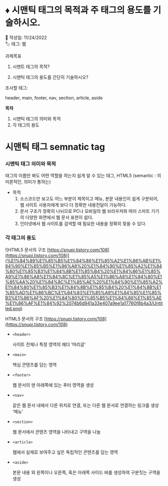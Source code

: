 # ♦ 시맨틱 태그의 목적과 주 태그의 용도를 기술하시오.

📆 작성일: 11/24/2022  
🏷 태그: 웹

과제목표

1. 시맨트 태그의 목적?

2. 시맨틱 태그의 용도를 간단히 기술하시오?

조사할 태그:

header, main, footer, nav, section, article, aside  


**목차**  

1. 시맨틱 태그의 의미와 목적  
1. 각 태그의 용도  




# 시맨틱 태그 semnatic tag

### 시맨틱 태그 의미와 목적


태그의 이름만 봐도 어떤 역할을 하는지 쉽게 알 수 있는 태그, HTML5
(semantic : 의미론적인, 의미가 통하는)

- 목적
    1. 소스코드만 보고도 어느 부분이 제목이고 메뉴, 본문 내용인지 쉽게 구분되어,  
    웹 사이트 사용자에게 보다 더 정확한 내용전달이 가능하다.
    2. 문서 구조가 정확히 나뉘므로 PC나 모바일의 웹 브라우저와 여러 스마트 기기의 다양한 화면에서 웹 문서 표현이 쉽다.
    3. 인터넷에서 웹 사이트를 검색할 때 필요한 내용을 정확히 찾을 수 있다.

### 각 태그의 용도


![HTML5 문서의 구조 [https://snupi.tistory.com/108](https://snupi.tistory.com/108)](%E1%84%89%E1%85%B5%E1%84%86%E1%85%A2%E1%86%AB%E1%84%90%E1%85%B5%E1%86%A8%20%E1%84%90%E1%85%A2%E1%84%80%E1%85%B3%E1%84%8B%E1%85%B4%20%E1%84%86%E1%85%A9%E1%86%A8%E1%84%8C%E1%85%A5%E1%86%A8%E1%84%80%E1%85%AA%20%E1%84%8C%E1%85%AE%20%E1%84%90%E1%85%A2%E1%84%80%E1%85%B3%E1%84%8B%E1%85%B4%20%E1%84%8B%E1%85%AD%E1%86%BC%E1%84%83%E1%85%A9%E1%84%85%E1%85%B3%E1%86%AF%20%E1%84%80%E1%85%B5%E1%84%89%E1%85%AE%E1%86%AF%E1%84%92%2074b6d941a33e407a9ee1a17760f8b4a3/Untitled.png)

HTML5 문서의 구조 [https://snupi.tistory.com/108](https://snupi.tistory.com/108)

- `<header>`
    
    사이트 전체나 특정 영역의 헤더 ‘머리글’
    
- `<main>`
    
    핵심 콘텐츠를 담는 영역
    
- `<footer>`
    
    웹 문서의 맨 아래쪽에 있는 푸터 영역을 생성
    
- `<nav>`
    
    같은 웹 문서 내에서 다른 위치로 연결, 또는 다른 웹 문서로 연결하는 링크를 생성 ‘메뉴’
    
- `<section>`
    
    웹 문서에서 콘텐츠 영역을 나타내고 구역을 나눔
    
- `<article>`
    
    웹에서 실제로 보여주고 싶은 독립적인 콘텐츠를 담는 영역
    
- `<aside>`
    
    본문 내용 외 왼쪽이나 오른쪽, 혹은 아래쪽 사이드 바를 생성하여 구분짓는 구역을 생성
